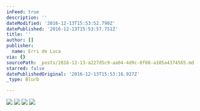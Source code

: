 ```yaml
---
inFeed: true
description: ''
dateModified: '2016-12-13T15:53:52.790Z'
datePublished: '2016-12-13T15:53:57.751Z'
title: ''
author: []
publisher:
  name: Erri de Luca
via: {}
sourcePath: _posts/2016-12-13-a227d5c9-aa04-4d9c-8f08-a105a4374565.md
starred: false
datePublishedOriginal: '2016-12-13T15:53:16.927Z'
_type: Blurb

---
```

![](https://the-grid-user-content.s3-us-west-2.amazonaws.com/d9cd9284-6278-434d-a5cc-b8f0e9cc9afe.jpg)
![](https://the-grid-user-content.s3-us-west-2.amazonaws.com/4ba2e1dd-8778-4ff8-9c8c-3af0f435c0f7.jpg)
![](https://the-grid-user-content.s3-us-west-2.amazonaws.com/5bcd9c01-5fd1-48ed-a357-92f374de4f90.jpg)
![](https://the-grid-user-content.s3-us-west-2.amazonaws.com/0799dcdc-f1d3-4a49-9f0f-0a9dd1dd3613.jpg)